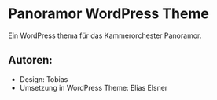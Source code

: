 # Panoramor WordPress Theme
Ein WordPress thema für das Kammerorchester Panoramor.
## Autoren:
- Design: Tobias
- Umsetzung in WordPress Theme: Elias Elsner
